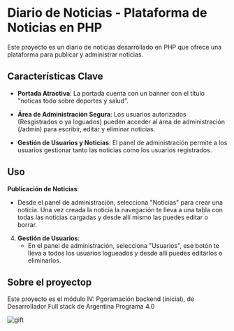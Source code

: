 # Diario de Noticias - Plataforma de Noticias en PHP

Este proyecto es un diario de noticias desarrollado en PHP que ofrece una plataforma para publicar y administrar noticias.

## Características Clave

- **Portada Atractiva**: La portada cuenta con un banner con el título "noticas todo sobre deportes y salud".

- **Área de Administración Segura**: Los usuarios autorizados (Resgistrados o ya loguados) pueden acceder al área de administración (/admin) para escribir, editar y eliminar noticias.

- **Gestión de Usuarios y Noticias**: El panel de administración permite a los usuarios gestionar tanto las noticias como los usuarios registrados.

## Uso


**Publicación de Noticias**:
   - Desde el panel de administración, selecciona "Noticias" para crear una noticia. Una vez creada la noticia la navegación te lleva a una tabla con todas las noticias cargadas y desde allí mismo las puedes editar o borrar.

4. **Gestión de Usuarios**:
   - En el panel de administración, selecciona "Usuarios", ese botón te lleva a todos los usuarios logueados y desde allí puedes editarlos o eliminarlos.


## Sobre el proyectop

Este proyecto es el módulo IV: Pgoramación backend (inicial), de Desarrollador Full stack de Argentina Programa 4.0

![gift]([[C:\Users\Lucila\Desktop\olimpiadas-07.gif](https://www.gifss.com/deportes/olimpiadas/images/olimpiadas-07.gif)https://www.gifss.com/deportes/olimpiadas/images/olimpiadas-07.gif](https://gifsanimados.de/img-gifsanimados.de/d/deportes/badminton-22.gif)https://gifsanimados.de/img-gifsanimados.de/d/deportes/badminton-22.gif)

 
